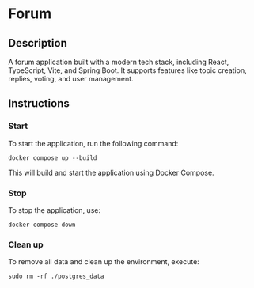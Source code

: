 Forum
===

## Description

A forum application built with a modern tech stack, including React, TypeScript, Vite, and Spring Boot. It supports features like topic creation, replies, voting, and user management.

## Instructions

### Start

To start the application, run the following command:

```shell
docker compose up --build
```

This will build and start the application using Docker Compose.

### Stop

To stop the application, use:

```shell
docker compose down
```

### Clean up

To remove all data and clean up the environment, execute:

```shell
sudo rm -rf ./postgres_data
```

